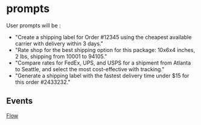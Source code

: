 # prompts
User prompts will be : 

- "Create a shipping label for Order #12345 using the cheapest available carrier with delivery within 3 days."
- "Rate shop for the best shipping option for this package: 10x6x4 inches, 2 lbs, shipping from 10001 to 94105."
- "Compare rates for FedEx, UPS, and USPS for a shipment from Atlanta to Seattle, and select the most cost-effective with tracking."
- "Generate a shipping label with the fastest delivery time under $15 for this order #2433232."

## Events
[Flow](./images/prompt-flow.jpg)

